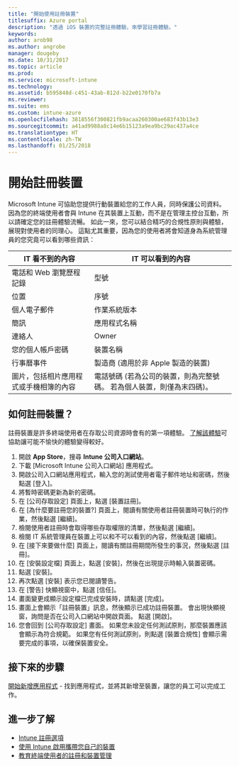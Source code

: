 ```yaml
---
title: "開始使用註冊裝置"
titlesuffix: Azure portal
description: "透過 iOS 裝置的完整註冊體驗，來學習註冊體驗。"
keywords: 
author: arob98
ms.author: angrobe
manager: dougeby
ms.date: 10/31/2017
ms.topic: article
ms.prod: 
ms.service: microsoft-intune
ms.technology: 
ms.assetid: b595848d-c451-43ab-812d-b22e0170fb7a
ms.reviewer: 
ms.suite: ems
ms.custom: intune-azure
ms.openlocfilehash: 3818556f300821fb9acaa260300ae683f43b13e3
ms.sourcegitcommit: a41ad9988a8c14e6b15123a9ea9bc29ac437a4ce
ms.translationtype: HT
ms.contentlocale: zh-TW
ms.lasthandoff: 01/25/2018
---
```

# <a name="get-started-enrolling-devices"></a>開始註冊裝置

Microsoft Intune 可協助您提供行動裝置給您的工作人員，同時保護公司資料。 因為您的終端使用者會與 Intune 在其裝置上互動，而不是在管理主控台互動，所以請確定您的註冊體驗流暢。 如此一來，您可以結合精巧的合規性原則與體驗，展現對使用者的同理心。 這點尤其重要，因為您的使用者將會知道身為系統管理員的您究竟可以看到哪些資訊：

| IT 看不到的內容 | IT 可以看到的內容 |
|---|---|
| 電話和 Web 瀏覽歷程記錄 | 型號 |
| 位置 | 序號 |
| 個人電子郵件 | 作業系統版本 |
| 簡訊 | 應用程式名稱 |
| 連絡人 | Owner |
| 您的個人帳戶密碼 | 裝置名稱 |
| 行事曆事件 | 製造商 (適用於非 Apple 製造的裝置) |
| 圖片，包括相片應用程式或手機相簿的內容 | 電話號碼 (若為公司的裝置，則為完整號碼。 若為個人裝置，則僅為末四碼)。 |

## <a name="how-do-i-enroll-a-device"></a>如何註冊裝置？

註冊裝置是許多終端使用者在存取公司資源時會有的第一項體驗。 [了解該體驗](end-user-educate.md)可協助讓可能不愉快的體驗變得較好。

1. 開啟 **App Store**，搜尋 **Intune 公司入口網站**。
2. 下載 [Microsoft Intune 公司入口網站] 應用程式。
3. 開啟公司入口網站應用程式，輸入您的測試使用者電子郵件地址和密碼，然後點選 [登入]。
4. 將暫時密碼更新為新的密碼。
5. 在 [公司存取設定] 頁面上，點選 [裝置註冊]。
6. 在 [為什麼要註冊您的裝置?] 頁面上，閱讀有關使用者註冊裝置時可執行的作業，然後點選 [繼續]。
7. 檢閱使用者註冊時會取得哪些存取權限的清單，然後點選 [繼續]。
8. 檢閱 IT 系統管理員在裝置上可以和不可以看到的內容，然後點選 [繼續]。
9. 在 [接下來要做什麼] 頁面上，閱讀有關註冊期間所發生的事況，然後點選 [註冊]。
10. 在 [安裝設定檔] 頁面上，點選 [安裝]，然後在出現提示時輸入裝置密碼。
11. 點選 [安裝]。
12. 再次點選 [安裝] 表示您已閱讀警告。
13. 在 [警告] 快顯視窗中，點選 [信任]。
14. 畫面變更成顯示設定檔已完成安裝時，請點選 [完成]。
15. 畫面上會顯示「註冊裝置」訊息，然後顯示已成功註冊裝置。 會出現快顯視窗，詢問是否在公司入口網站中開啟頁面。 點選 [開啟]。
16. 您會回到 [公司存取設定] 畫面。 如果您未設定任何測試原則，那麼裝置應該會顯示為符合規範。 如果您有任何測試原則，則點選 [裝置合規性] 會顯示需要完成的事項，以確保裝置安全。

## <a name="next-steps"></a>接下來的步驟

[開始新增應用程式](get-started-apps.md) - 找到應用程式，並將其新增至裝置，讓您的員工可以完成工作。

## <a name="learn-more"></a>進一步了解

* [Intune 註冊選項](enrollment-options.md)
* [使用 Intune 啟用攜帶您自己的裝置](byod-enable.md)
* [教育終端使用者的註冊和裝置管理](end-user-educate.md)
